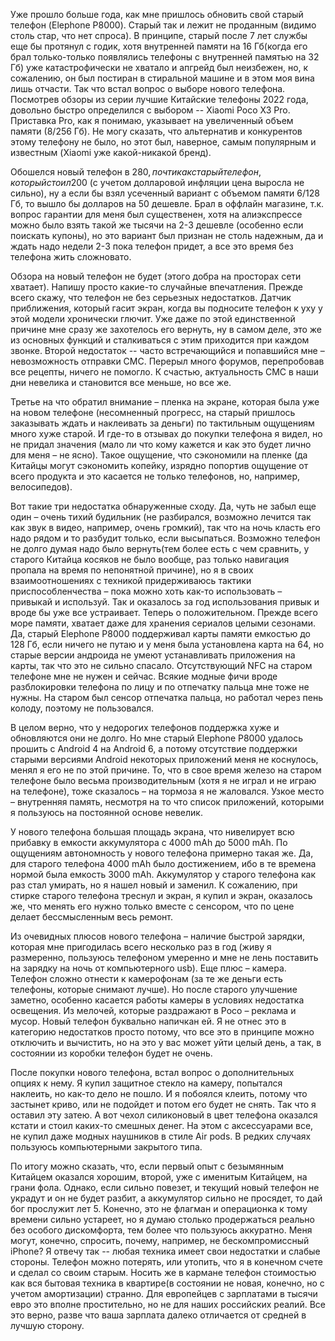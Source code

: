 Уже прошло больше года, как мне пришлось обновить свой старый телефон (Elephone P8000). Старый так и лежит не проданным (видимо столь стар, что нет спроса). В принципе, старый после 7 лет службы еще бы протянул с годик, хотя внутренней памяти на 16 Гб(когда его брал только-только появлялись телефоны с внутренней памятью на 32 Гб) уже катастрофически не хватало и апгрейд был неизбежен, но, к сожалению, он был постиран в стиральной машине и в этом моя вина лишь отчасти.
Так что встал вопрос о выборе нового телефона. Посмотрев обзоры из серии лучшие Китайские телефоны 2022 года, довольно быстро определился с выбором -- Xiaomi Poco X3 Pro. Приставка Pro, как я понимаю, указывает на увеличенный объем памяти (8/256 Гб). Не могу сказать, что альтернатив и конкурентов этому телефону не было, но этот был, наверное, самым популярным и известным (Xiaomi уже какой-никакой бренд).

Обошелся новый телефон в 280$, почти как старый телефон, который стоил 200$ (с учетом долларовой инфляции цена выросла не сильно), ну а если бы взял усеченный вариант с объемом памяти 6/128 Гб, то вышло бы долларов на 50 дешевле. Брал в оффлайн магазине, т.к. вопрос гарантии для меня был существенен, хотя на алиэкспрессе можно было взять такой же тысячи на 2-3 дешевле (особенно если поискать купоны), но это вариант был признан не столь надежным, да и ждать надо недели 2-3 пока телефон придет, а все это время без телефона жить сложновато.

Обзора на новый телефон не будет (этого добра на просторах сети хватает). Напишу просто какие-то случайные впечатления. Прежде всего скажу, что телефон не без серьезных недостатков. Датчик приближения, который гасит экран, когда вы подносите телефон к уху у этой модели хронически глючит. Уже даже по этой единственной причине мне сразу же захотелось его вернуть, ну в самом деле, это же из основных функций и сталкиваться с этим приходится при каждом звонке. Второй недостаток -- часто встречающийся и попавшийся мне – невозможность отправки СМС. Перерыл много форумов, перепробовав все рецепты, ничего не помогло. К счастью, актуальность СМС в наши дни невелика и становится все меньше, но все же.

Третье на что обратил внимание – пленка на экране, которая была уже на новом телефоне (несомненный прогресс, на старый пришлось заказывать ждать и наклеивать за деньги) по тактильным ощущениям много хуже старой. И где-то в отзывах до покупки телефона я видел, но не придал значения (мало ли что кому кажется и как это будет лично для меня – не ясно). Такое ощущение, что сэкономили на пленке (да Китайцы могут сэкономить копейку, изрядно попортив ощущение от всего продукта и это касается не только телефонов, но, например, велосипедов).

Вот такие три недостатка обнаруженные сходу. Да, чуть не забыл еще один – очень тихий будильник (не разбирался, возможно лечится так как звук в видео, например, очень громкий), так что на ночь класть его надо рядом и то разбудит только, если высыпаться. Возможно телефон не долго думая надо было вернуть(тем более есть с чем сравнить, у старого Китайца косяков не было вообще, раз только навигация пропала на время по непонятной причине), но я в своих взаимоотношениях с техникой придерживаюсь тактики приспособленчества – пока можно хоть как-то использовать – привыкай и используй. Так и оказалось за год использования привык и вроде бы уже все устраивает.
Теперь о положительном. Прежде всего море памяти, хватает даже для хранения сериалов целыми сезонами. Да, старый Elephone P8000 поддерживал карты памяти емкостью до 128 Гб, если ничего не путаю и у меня была установлена карта на 64, но старые версии андроида не умеют устанавливать приложения на карты, так что это не сильно спасало. Отсутствующий NFC на старом телефоне мне не нужен и сейчас. Всякие модные фичи вроде разблокировки телефона по лицу и по отпечатку пальца мне тоже не нужны. На старом был сенсор отпечатка пальца, но работал через пень колоду, поэтому не пользовался.

В целом верно, что у недорогих телефонов поддержка хуже и обновляются они не долго. Но мне старый Elephone P8000 удалось прошить с Android 4 на Android 6, а потому отсутствие поддержки старыми версиями Android некоторых приложений меня не коснулось, менял я его не по этой причине. То, что в свое время железо на старом телефоне было весьма производительным (хотя я не играл и не играю на телефоне), тоже сказалось – на тормоза я не жаловался. Узкое место – внутренняя память, несмотря на то что список приложений, которыми я пользуюсь на постоянной основе невелик.

У нового телефона большая площадь экрана, что нивелирует всю прибавку в емкости аккумулятора с 4000 mAh до 5000 mAh. По ощущениям автономность у нового телефона примерно такая же. Да, для старого телефона 4000 mAh было достижением, ибо в те времена нормой была емкость 3000 mAh. Аккумулятор у старого телефона как раз стал умирать, но я нашел новый и заменил. К сожалению, при стирке старого телефона треснул и экран, я купил и экран, оказалось же, что менять его нужно только вместе с сенсором, что по цене делает бессмысленным весь ремонт.

Из очевидных плюсов нового телефона – наличие быстрой зарядки, которая мне пригодилась всего несколько раз в год (живу я размеренно, пользуюсь телефоном умеренно и мне не лень поставить на зарядку на ночь от компьютерного usb). Еще плюс – камера. Телефон сложно отнести к камерофонам (за те же деньги есть телефоны, которые снимают лучше). Но после старого улучшение заметно, особенно касается работы камеры в условиях недостатка освещения.
Из мелочей, которые раздражают в Poco – реклама и мусор. Новый телефон буквально напичкан ей. Я не отнес это в категорию недостатков просто потому, что все это в принципе можно отключить и вычистить, но на это у вас может уйти целый день, а так, в состоянии из коробки телефон будет не очень.

После покупки нового телефона, встал вопрос о дополнительных опциях к нему. Я купил защитное стекло на камеру, попытался наклеить, но как-то дело не пошло. И я побоялся клеить, потому что застынет криво, или не подойдет и потом его будет не снять. Так что я оставил эту затею. А вот чехол силиконовый в цвет телефона оказался кстати и стоил каких-то смешных денег. На этом с аксессуарами все, не купил даже модных наушников в стиле Air pods. В редких случаях пользуюсь компьютерными закрытого типа.

По итогу можно сказать, что, если первый опыт с безымянным Китайцем оказался хорошим, второй, уже с именитым Китайцем, на грани фола. Однако, если сильно повезет, и текущий новый телефон не украдут и он не будет разбит, а аккумулятор сильно не просядет, то дай бог прослужит лет 5. Конечно, это не флагман и операционка к тому времени сильно устареет, но я думаю столько продержаться реально без особого дискомфорта, тем более что пользуюсь аккуратно. 
Меня могут, конечно, спросить, почему, например, не бескомпромиссный iPhone? Я отвечу так -- любая техника имеет свои недостатки и слабые стороны. Телефон можно потерять, или утопить, что я в конечном счете и сделал со своим старым. Носить же в кармане телефон стоимостью как вся бытовая техника в квартире(в состоянии не новая, конечно, но с учетом амортизации) странно. Для европейцев с зарплатами в тысячи евро это вполне простительно, но не для наших российских реалий. Все это верно, разве что ваша зарплата далеко отличается от средней в лучшую сторону.